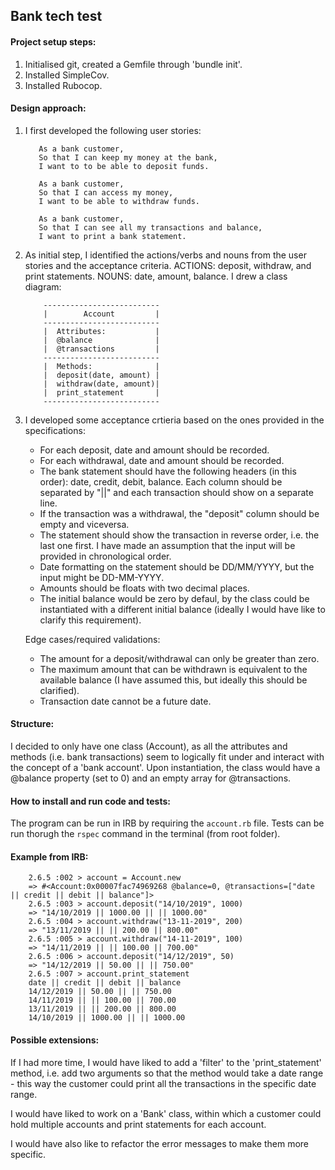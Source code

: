## Bank tech test

#### Project setup steps: 
 1. Initialised git, created a Gemfile through 'bundle init'.
 2. Installed SimpleCov.
 3. Installed Rubocop.

#### Design approach: 

 1.  I first developed the following user stories:

            As a bank customer, 
            So that I can keep my money at the bank, 
            I want to to be able to deposit funds.

            As a bank customer, 
            So that I can access my money, 
            I want to be able to withdraw funds.

            As a bank customer, 
            So that I can see all my transactions and balance, 
            I want to print a bank statement. 
                
 2. As initial step, I identified the actions/verbs and nouns from the user stories and the acceptance criteria. ACTIONS: deposit, withdraw, and print statements. NOUNS: date, amount, balance. I drew a class diagram:

            --------------------------
            |        Account         |
            --------------------------
            |  Attributes:           |
            |  @balance              |   
            |  @transactions         |           
            --------------------------
            |  Methods:              |
            |  deposit(date, amount) |
            |  withdraw(date, amount)|
            |  print_statement       |
            --------------------------

 3. I developed some acceptance crtieria based on the ones provided in the specifications: 

    - For each deposit, date and amount should be recorded.
    - For each withdrawal, date and amount should be recorded.
    - The bank statement should have the following headers (in this order): date, credit, debit, balance. Each column should be separated by "||" and each transaction should show on a separate line.
    - If the transaction was a withdrawal, the "deposit" column should be empty and viceversa.
    - The statement should show the transaction in reverse order, i.e. the last one first. I have made an assumption that the input will be provided in chronological order.
    - Date formatting on the statement should be DD/MM/YYYY, but the input might be DD-MM-YYYY.
    - Amounts should be floats with two decimal places.
    - The initial balance would be zero by defaul, by the class could be instantiated with a different initial balance (ideally I would have like to clarify this requirement).

    Edge cases/required validations:
    - The amount for a deposit/withdrawal can only be greater than zero.
    - The maximum amount that can be withdrawn is equivalent to the available balance (I have assumed this, but ideally this should be clarified).
    - Transaction date cannot be a future date. 

#### Structure:

I decided to only have one class (Account), as all the attributes and methods (i.e. bank transactions) seem to logically fit under and interact with the concept of a 'bank account'. Upon instantiation, the class would have a @balance property (set to 0) and an empty array for @transactions. 

#### How to install and run code and tests:

The program can be run in IRB by requiring the ```account.rb``` file. Tests can be run thorugh the ```rspec``` command in the terminal (from root folder).

#### Example from IRB:

        2.6.5 :002 > account = Account.new
        => #<Account:0x00007fac74969268 @balance=0, @transactions=["date || credit || debit || balance"]> 
        2.6.5 :003 > account.deposit("14/10/2019", 1000)
        => "14/10/2019 || 1000.00 || || 1000.00" 
        2.6.5 :004 > account.withdraw("13-11-2019", 200)
        => "13/11/2019 || || 200.00 || 800.00" 
        2.6.5 :005 > account.withdraw("14-11-2019", 100)
        => "14/11/2019 || || 100.00 || 700.00" 
        2.6.5 :006 > account.deposit("14/12/2019", 50)
        => "14/12/2019 || 50.00 || || 750.00" 
        2.6.5 :007 > account.print_statement
        date || credit || debit || balance
        14/12/2019 || 50.00 || || 750.00
        14/11/2019 || || 100.00 || 700.00
        13/11/2019 || || 200.00 || 800.00
        14/10/2019 || 1000.00 || || 1000.00

#### Possible extensions:

If I had more time, I would have liked to add a 'filter' to the 'print_statement' method, i.e. add two arguments so that the method would take a date range - this way the customer could print all the transactions in the specific date range.

I would have liked to work on a 'Bank' class, within which a customer could hold multiple accounts and print statements for each account.

I would have also like to refactor the error messages to make them more specific. 

